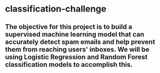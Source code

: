 # classification-challenge

## The objective for this project is to build a supervised machine learning model that can accurately detect spam emails and help prevent them from reaching users' inboxes. We will be using Logistic Regression and Random Forest classification models to accomplish this.